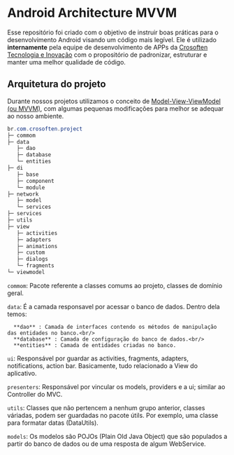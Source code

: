 # Android Architecture MVVM

Esse repositório foi criado com o objetivo de instruir boas práticas para o desenvolvimento Android visando um código mais legível. Ele é utilizado **internamente** pela equipe de desenvolvimento de APPs da [Crosoften Tecnologia e Inovação](https://crosoften.com/) com o propositório de padronizar, estruturar e manter uma melhor qualidade de código.

## Arquitetura do projeto

Durante nossos projetos utilizamos o conceito de [Model-View-ViewModel (ou MVVM)](https://en.wikipedia.org/wiki/Model%E2%80%93view%E2%80%93viewmodel), com algumas pequenas modificações para melhor se adequar ao nosso ambiente.

```java
br.com.crosoften.project
├─ commom
├─ data
   ├─ dao
   ├─ database
   └─ entities
├─ di
   ├─ base
   ├─ component
   └─ module
├─ network
   ├─ model
   └─ services   
├─ services
├─ utils
├─ view
   ├─ activities
   ├─ adapters
   ├─ animations
   ├─ custom
   ├─ dialogs
   └─ fragments
└─ viewmodel
```

`commom`: Pacote referente a classes comums ao projeto, classes de domínio geral.

`data`: É a camada responsavel por acessar o banco de dados. Dentro dela temos:
   <p> 
   
      **dao** : Camada de interfaces contendo os métodos de manipulação das entidades no banco.<br/> 
      **database** : Camada de configuração do banco de dados.<br/> 
      **entities** : Camada de entidades criadas no banco. 
      
   </p>
   
`ui`: Responsável por guardar as activities, fragments, adapters, notifications, action bar. Basicamente, tudo relacionado a View do aplicativo.

`presenters`: Responsável por vincular os models, providers e a ui; similar ao Controller do MVC.

`utils`: Classes que não pertencem a nenhum grupo anterior, classes váriadas, podem ser guardadas no pacote útils. Por exemplo, uma classe para formatar datas (DataUtils).

`models`: Os modelos são POJOs (Plain Old Java Object) que são populados a partir do banco de dados ou de uma resposta de algum WebService.

